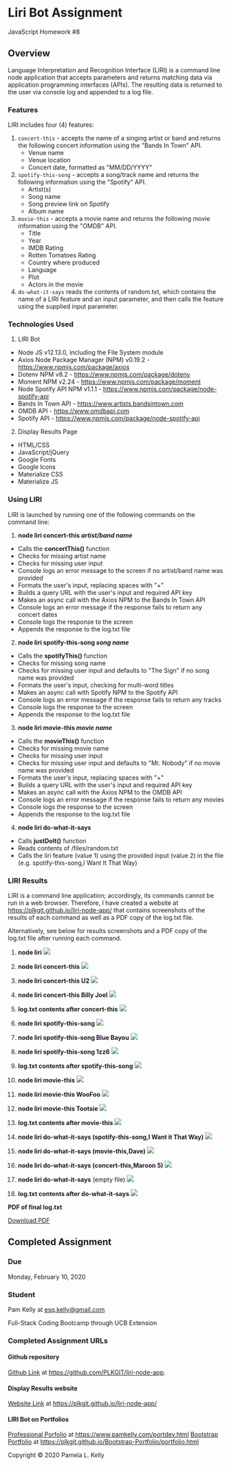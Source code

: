 # Liri Bot Assignment
JavaScript Homework #8

## Overview
Language Interpretation and Recognition Interface (LIRI) is a command line node application that accepts parameters and returns matching data via application programming interfaces (APIs).  The resulting data is returned to the user via console log and appended to a log file.

### Features
LIRI includes four (4) features:

   1. `concert-this` - accepts the name of a singing artist or band and returns the following concert information using the "Bands In Town" API.
      * Venue name
      * Venue location
      * Concert date, formatted as "MM/DD/YYYY"
   2. `spotify-this-song` - accepts a song/track name and returns the following information using the "Spotify" API.
      * Artist(s)
      * Song name
      * Song preview link on Spotify
      * Album name
   3. `movie-this` - accepts a movie name and returns the following movie information using the "OMDB" API.
      * Title
      * Year
      * IMDB Rating
      * Rotten Tomatoes Rating
      * Country where produced
      * Language
      * Plot
      * Actors in the movie
   4. `do-what-it-says` reads the contents of random.txt, which contains the name of a LIRI feature and an input parameter, and then calls the feature using the supplied input parameter.

### Technologies Used

1. LIRI Bot
  * Node JS v12.13.0, including the File System module
  * Axios Node Package Manager (NPM) v0.19.2 - https://www.npmjs.com/package/axios
  * Dotenv NPM v8.2 - https://www.npmjs.com/package/dotenv
  * Moment NPM v2.24 - https://www.npmjs.com/package/moment
  * Node Spotify API NPM v1.1.1 - https://www.npmjs.com/package/node-spotify-api
  * Bands In Town API - https://www.artists.bandsintown.com
  * OMDB API - https://www.omdbapi.com
  * Spotify API - https://www.npmjs.com/package/node-spotify-api

2. Display Results Page
  * HTML/CSS
  * JavaScript/jQuery
  * Google Fonts
  * Google Icons
  * Materialize CSS
  * Materialize JS

### Using LIRI

LIRI is launched by running one of the following commands on the command line:

1. **node liri concert-this _artist/band name_**
  * Calls the **concertThis()** function
  * Checks for missing artist name
  * Checks for missing user input
  * Console logs an error message to the screen if no artist/band name was provided
  * Formats the user's input, replacing spaces with "+"
  * Builds a query URL with the user's input and required API key
  * Makes an async call with the Axios NPM to the Bands In Town API
  * Console logs an error message if the response fails to return any concert dates
  * Console logs the response to the screen
  * Appends the response to the log.txt file 
2. **node liri spotify-this-song _song name_**
  * Calls the **spotifyThis()** function
  * Checks for missing song name
  * Checks for missing user input and defaults to "The Sign" if no song name was provided
  * Formats the user's input, checking for multi-word titles
  * Makes an async call with Spotify NPM to the Spotify API
  * Console logs an error message if the response fails to return any tracks
  * Console logs the response to the screen
  * Appends the response to the log.txt file
3. **node liri movie-this _movie name_**
  * Calls the **movieThis()** function
  * Checks for missing movie name
  * Checks for missing user input
  * Checks for missing user input and defaults to "Mr. Nobody" if no movie name was provided
  * Formats the user's input, replacing spaces with "+"
  * Builds a query URL with the user's input and required API key
  * Makes an async call with the Axios NPM to the OMDB API
  * Console logs an error message if the response fails to return any movies
  * Console logs the response to the screen
  * Appends the response to the log.txt file 
4. **node liri do-what-it-says**
  * Calls **justDoIt()** function
  * Reads contents of /files/random.txt
  * Calls the liri feature (value 1) using the provided input (value 2) in the file (e.g. spotify-this-song,I Want It That Way)

### LIRI Results

LIRI is a command line application; accordingly, its commands cannot be run in a web browser.  Therefore, I have created a website at https://plkgit.github.io/liri-node-app/ that contains screenshots of the results of each command as well as a PDF copy of the log.txt file.  

Alternatively, see below for results screenshots and a PDF copy of the log.txt file after running each command.

1. **node liri**
![](https://github.com/PLKGIT/liri-node-app/blob/master/images/01_liri_no_parameters.png)

2. **node liri concert-this**
![](https://github.com/PLKGIT/liri-node-app/blob/master/images/02_liri_concert-this_no_parameters.png)

3. **node liri concert-this U2**
![](https://github.com/PLKGIT/liri-node-app/blob/master/images/03_liri_concert-this_with_artist_no_results.png)

4. **node liri concert-this Billy Joel**
![](https://github.com/PLKGIT/liri-node-app/blob/master/images/04_liri_concert-this_with_artist.png)

5. **log.txt contents after concert-this**
![](https://github.com/PLKGIT/liri-node-app/blob/master/images/05_log_txt_file.png)

6. **node liri spotify-this-song**
![](https://github.com/PLKGIT/liri-node-app/blob/master/images/06_liri_spotify-this-song_no_parameters.png)

7. **node liri spotify-this-song Blue Bayou**
![](https://github.com/PLKGIT/liri-node-app/blob/master/images/07_liri_spotify-this-song_with_song.png)

8. **node liri spotify-this-song 1zz6**
![](https://github.com/PLKGIT/liri-node-app/blob/master/images/08_liri_spotify-this-song_with_song_no_results.png)

9. **log.txt contents after spotify-this-song**
![](https://github.com/PLKGIT/liri-node-app/blob/master/images/09_log_txt_file.png)

10. **node liri movie-this**
![](https://github.com/PLKGIT/liri-node-app/blob/master/images/10_liri_movie-this_no_parameters.png)

11. **node liri movie-this WooFoo**
![](https://github.com/PLKGIT/liri-node-app/blob/master/images/11_liri_movie-this_with_movie_no_results.png)

12. **node liri movie-this Tootsie**
![](https://github.com/PLKGIT/liri-node-app/blob/master/images/12_liri_movie-this_with_movie.png)

13. **log.txt contents after movie-this**
![](https://github.com/PLKGIT/liri-node-app/blob/master/images/13_log_txt_file.png)

14. **node liri do-what-it-says (spotify-this-song,I Want it That Way)**
![](https://github.com/PLKGIT/liri-node-app/blob/master/images/14_do_what_it_says_spotify-this-song.png)

15. **node liri do-what-it-says (movie-this,Dave)**
![](https://github.com/PLKGIT/liri-node-app/blob/master/images/15_do_what_it_says_movie-this.png)

16. **node liri do-what-it-says (concert-this,Maroon 5)**
![](https://github.com/PLKGIT/liri-node-app/blob/master/images/16_do_what_it_says_concert-this.png)

17. **node liri do-what-it-says** (empty file)
![](https://github.com/PLKGIT/liri-node-app/blob/master/images/17_do_what_it_says_bad_file.png)

18. **log.txt contents after do-what-it-says**
![](https://github.com/PLKGIT/liri-node-app/blob/master/images/18_log_txt_file.png)

**PDF of final log.txt**

[Download PDF](https://github.com/PLKGIT/liri-node-app/blob/master/images/log_02092020.zip)

## Completed Assignment

### Due
Monday, February 10, 2020

### Student
Pam Kelly at [esq.kelly@gmail.com](mailto:esq.kelly@gmail.com)

Full-Stack Coding Bootcamp through UCB Extension

### Completed Assignment URLs
#### Github repository
[Github Link](https://github.com/PLKGIT/liri-node-app/) at https://github.com/PLKGIT/liri-node-app.
#### Display Results website
[Website Link](https://plkgit.github.io/liri-node-app/) at https://plkgit.github.io/liri-node-app/
#### LIRI Bot on Portfolios
[Professional Porfolio](https://www.pamkelly.com/portdev.html) at https://www.pamkelly.com/portdev.html
[Bootstrap Portfolio](https://plkgit.github.io/Bootstrap-Portfolio/portfolio.html) at https://plkgit.github.io/Bootstrap-Portfolio/portfolio.html


Copyright &copy; 2020 Pamela L. Kelly